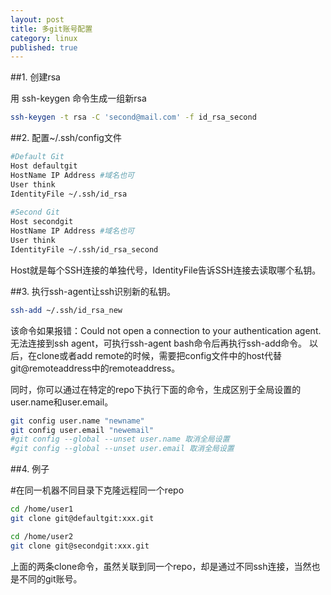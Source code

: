 ```yaml
---
layout: post
title: 多git账号配置
category: linux
published: true
---
```



##1. 创建rsa

用 ssh-keygen 命令生成一组新rsa

```bash
ssh-keygen -t rsa -C 'second@mail.com' -f id_rsa_second 
```

##2. 配置~/.ssh/config文件


```bash
#Default Git
Host defaultgit
HostName IP Address #域名也可
User think
IdentityFile ~/.ssh/id_rsa
 
#Second Git
Host secondgit
HostName IP Address #域名也可
User think
IdentityFile ~/.ssh/id_rsa_second
```

Host就是每个SSH连接的单独代号，IdentityFile告诉SSH连接去读取哪个私钥。

##3. 执行ssh-agent让ssh识别新的私钥。

```bash
ssh-add ~/.ssh/id_rsa_new
```

该命令如果报错：Could not open a connection to your authentication agent.无法连接到ssh agent，可执行ssh-agent bash命令后再执行ssh-add命令。
以后，在clone或者add remote的时候，需要把config文件中的host代替git@remoteaddress中的remoteaddress。

同时，你可以通过在特定的repo下执行下面的命令，生成区别于全局设置的user.name和user.email。

```bash
git config user.name "newname"
git config user.email "newemail" 
#git config --global --unset user.name 取消全局设置
#git config --global --unset user.email 取消全局设置
```

##4. 例子

#在同一机器不同目录下克隆远程同一个repo

```bash
cd /home/user1
git clone git@defaultgit:xxx.git
```

```bash
cd /home/user2
git clone git@secondgit:xxx.git
```

上面的两条clone命令，虽然关联到同一个repo，却是通过不同ssh连接，当然也是不同的git账号。

